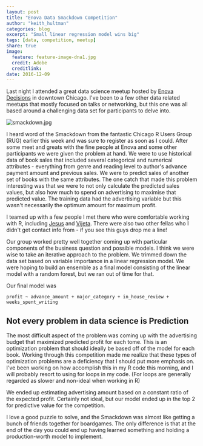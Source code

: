 ```yaml
---
layout: post
title: "Enova Data Smackdown Competition"
author: "keith_hultman"
categories: blog
excerpt: "Small linear regression model wins big"
tags: [data, competition, meetup]
share: true
image:
  feature: feature-image-dna1.jpg
  credit: Adobe
  creditlink: 
date: 2016-12-09
---
```


Last night I attended a great data science meetup hosted by [Enova Decisions](https://www.enovadecisions.com/) in downtown Chicago. I've been to a few other data related meetups that mostly focused on talks or networking, but this one was all based around a challenging data set for participants to delve into. 

![smackdown.jpg]({{site.url}}/images/smackdown.jpg) 

I heard word of the Smackdown from the fantastic Chicago R Users Group (RUG) earlier this week and was sure to register as soon as I could. After some meet and greats with the fine people at Enova and some other participants we were given the problem at hand. We were to use historical data of book sales that included several categorical and numerical attributes - everything from genre and reading level to author's advance payment amount and previous sales. We were to predict sales of another set of books with the same attributes. The one catch that made this problem interesting was that we were to not only calculate the predicted sales values, but also how much to spend on advertising to maximise that predicted value. The training data had the advertising variable but this wasn't necessarily the optimum amount for maximum profit. 

I teamed up with a few people I met there who were comfortable working with R, including [Jesus](https://www.linkedin.com/in/jesuscampos1908) and [Vijeta](https://www.linkedin.com/in/vijetashah). There were also two other fellas who I didn't get contact info from - if you see this guys drop me a line! 

Our group worked pretty well together coming up with particular components of the business question and possible models. I think we were wise to take an iterative approach to the problem. We trimmed down the data set based on variable importance in a linear regression model. We were hoping to build an ensemble as a final model consisting of the linear model with a random forest, but we ran out of time for that. 

Our final model was 

	profit ~ advance_amount + major_category + in_house_review + weeks_spent_writing

## Not every problem in data science is Prediction

The most difficult aspect of the problem was coming up with the advertising budget that maximized predicted profit for each tome. This is an optimization problem that should ideally be based off of the model for each book. Working through this competition made me realize that these types of optimization problems are a deficiency that I should put more emphasis on. I've been working on how accomplish this in my R code this morning, and I will probably resort to using for loops in my code. (For loops are generally regarded as slower and non-ideal when working in R)

We ended up estimating advertising amount based on a constant ratio of the expected profit. Certainly not ideal, but our model ended up in the top 2 for predictive value for the competition. 

I love a good puzzle to solve, and the Smackdown was almost like getting a bunch of friends together for boardgames. The only difference is that at the end of the day you could end up having learned something and holding a production-worth model to implement. 